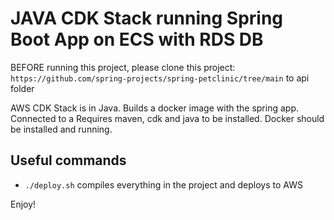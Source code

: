 # JAVA CDK Stack running Spring Boot App on ECS with RDS DB

BEFORE running this project, please clone this project: `https://github.com/spring-projects/spring-petclinic/tree/main` to api folder

AWS CDK Stack is in Java.
Builds a docker image with the spring app.
Connected to a 
Requires maven, cdk and java to be installed.
Docker should be installed and running.
## Useful commands

 * `./deploy.sh`     compiles everything in the project and deploys to AWS

Enjoy!
